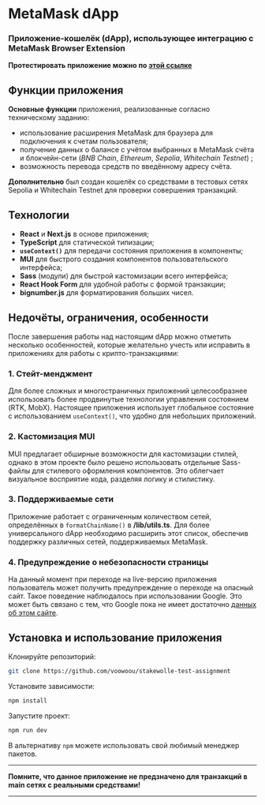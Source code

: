 # MetaMask dApp

### Приложение-кошелёк (dApp), использующее интеграцию с MetaMask Browser Extension

**Протестировать приложение можно по [этой ссылке](https://voowoou.github.io/metamask-voowoou-dapp/)**

## Функции приложения

**Основные функции** приложения, реализованные согласно техническому заданию:

- использование расширения MetaMask для браузера для подключения к счетам пользователя;
- получение данных о балансе с учётом выбранных в MetaMask счёта и блокчейн-сети (_BNB Chain_, _Ethereum_, _Sepolia_, _Whitechain Testnet_) ;
- возможность перевода средств по введённому адресу счёта.

**Дополнительно** был создан кошелёк со средствами в тестовых сетях Sepolia и Whitechain Testnet для проверки совершения транзакций.

## Технологии

- **React** и **Next.js** в основе приложения;
- **TypeScript** для статической типизации;
- **`useContext()`** для передачи состояния приложения в компоненты;
- **MUI** для быстрого создания компонентов пользовательского интерфейса;
- **Sass** (модули) для быстрой кастомизации всего интерфейса;
- **React Hook Form** для удобной работы с формой транзакции;
- **bignumber.js** для форматирования больших чисел.

## Недочёты, ограничения, особенности

После завершения работы над настоящим dApp можно отметить несколько особенностей, которые желательно учесть или исправить в приложениях для работы с крипто-транзакциями:

### 1. Стейт-менджмент

Для более сложных и многостраничных приложений целесообразнее использовать более продвинутые технологии управления состоянием (RTK, MobX). Настоящее приложения использует глобальное состояние с использованием `useContext()`, что удобно для небольших приложений.

### 2. Кастомизация MUI

MUI предлагает обширные возможности для кастомизации стилей, однако в этом проекте было решено использовать отдельные Sass-файлы для стилевого оформления компонентов. Это облегчает визуальное восприятие кода, разделяя логику и стилистику.

### 3. Поддерживаемые сети

Приложение работает с ограниченным количеством сетей, определённых в `formatChainName()` в **/lib/utils.ts**. Для более универсального dApp необходимо расширить этот список, обеспечив поддержку различных сетей, поддерживаемых MetaMask.

### 4. Предупреждение о небезопасности страницы

На данный момент при переходе на live-версию приложения пользователь может получить предупреждение о переходе на опасный сайт. Такое поведение наблюдалось при использовании Google. Это может быть связано с тем, что Google пока не имеет достаточно [данных об этом сайте](https://transparencyreport.google.com/safe-browsing/search?url=https:%2F%2Fvoowoou.github.io%2Fmetamask-voowoou-dapp%2F&hl=ru).
 

## Установка и использование приложения

Клонируйте репозиторий:

```bash
git clone https://github.com/voowoou/stakewolle-test-assignment
```

Установите зависимости:

```bash
npm install
```

Запустите проект:

```bash
npm run dev
```

В альтернативу `npm` можете использовать свой любимый менеджер пакетов.

---

**Помните, что данное приложение не предзначено для транзакций в main сетях с реальными средствами!**

---
